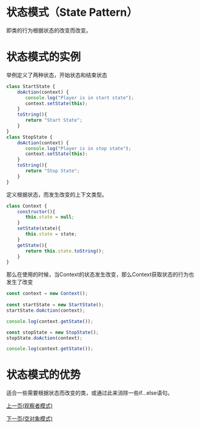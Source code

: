 # 状态模式（State Pattern）
即类的行为根据状态的改变而改变。
# 状态模式的实例
举例定义了两种状态，开始状态和结束状态
```js
class StartState {
    doAction(context) {
       console.log("Player is in start state");
       context.setState(this); 
    }
    toString(){
       return "Start State";
    }
}
class StopState {
    doAction(context) {
       console.log("Player is in stop state");
       context.setState(this); 
    }
    toString(){
       return "Stop State";
    }
}
```
定义根据状态，而发生改变的上下文类型。
```js
class Context {
    constructor(){
       this.state = null;
    }
    setState(state){
       this.state = state;     
    }
    getState(){
       return this.state.toString();
    }
}
```
那么在使用的时候，当Context的状态发生改变，那么Context获取状态的行为也发生了改变
```js
const context = new Context();
 
const startState = new StartState();
startState.doAction(context);

console.log(context.getState());

const stopState = new StopState();
stopState.doAction(context);

console.log(context.getState());
```
# 状态模式的优势
适合一些需要根据状态而改变的类，或通过此来消除一些if...else语句。

[上一页(观察者模式)](../observer-pattern/README.md)

[下一页(空对象模式)](../null-object-pattern/README.md)